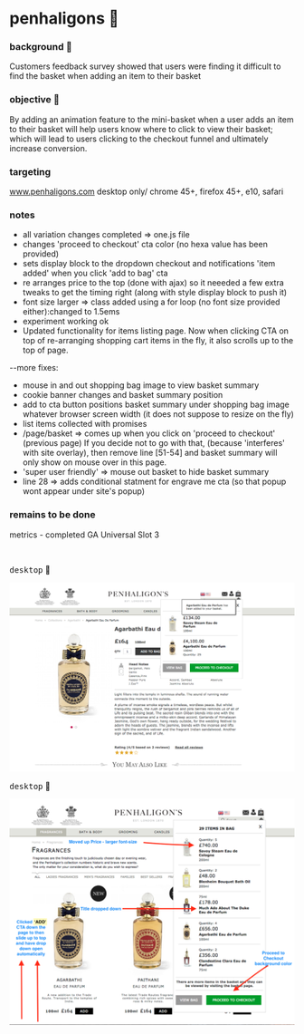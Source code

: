 # penhaligons  :rocket:

### background  :bell:
Customers feedback survey showed that users were finding it difficult to find the basket when adding an item to their basket

### objective :book:
By adding an animation feature to the mini-basket when a  user adds an item to their basket will help users know where to click to view their basket; which will lead to users clicking to the checkout funnel and ultimately increase conversion. 

### targeting
www.penhaligons.com
desktop only/ chrome 45+, firefox 45+, e10, safari



### notes
- all variation changes completed => one.js file
- changes 'proceed to checkout' cta color (no hexa value has been provided)
- sets display block to the dropdown checkout and notifications 'item added'
  when you click 'add to bag' cta
- re arranges price to the top (done with ajax) so it neeeded
  a few extra tweaks to get the timing right (along with style display block to push it)
- font size larger => class added using a for loop (no font size provided either):changed to 1.5ems
- experiment working ok
- Updated functionality for items listing page. Now when clicking CTA on top of re-arranging shopping cart items in the fly, it also scrolls up to the top of page.

--more fixes:
- mouse in and out shopping bag image to view basket summary
- cookie banner changes and basket summary position
- add to cta button positions basket summary under shopping bag image whatever browser screen width
  (it does not suppose to resize on the fly)
- list items collected with promises
- /page/basket => comes up when you click on 'proceed to checkout' (previous page)
  If you decide not to go with that, (because 'interferes' with site overlay), then remove line [51-54] and basket summary will only show on mouse over in this page.
- 'super user friendly' => mouse out basket to hide basket summary  
- line 28 => adds conditional statment for engrave me cta (so that popup wont appear under site's popup)	



### remains to be done
metrics - completed
GA Universal Slot 3 

<br/>




<kbd>desktop</kbd>  :rocket:     

![](/images/finaldraft.png) 

<kbd>desktop</kbd>  :rocket:     

![](/images/listingPg.png) 



